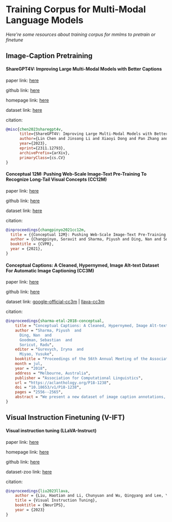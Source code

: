 # Training Corpus for Multi-Modal Language Models
*Here're some resources about training corpus for mmlms to pretrain or finetune*



## Image-Caption Pretraining

#### ShareGPT4V: Improving Large Multi-Modal Models with Better Captions

paper link: [here](https://arxiv.org/pdf/2311.03079.pdf)

github link: [here](https://github.com/InternLM/InternLM-XComposer/tree/main/projects/ShareGPT4V)

homepage link: [here](https://sharegpt4v.github.io/)

dataset link: [here](https://huggingface.co/datasets/Lin-Chen/ShareGPT4V)


citation:
```bibtex
@misc{chen2023sharegpt4v,
      title={ShareGPT4V: Improving Large Multi-Modal Models with Better Captions}, 
      author={Lin Chen and Jinsong Li and Xiaoyi Dong and Pan Zhang and Conghui He and Jiaqi Wang and Feng Zhao and Dahua Lin},
      year={2023},
      eprint={2311.12793},
      archivePrefix={arXiv},
      primaryClass={cs.CV}
}
```


#### Conceptual 12M: Pushing Web-Scale Image-Text Pre-Training To Recognize Long-Tail Visual Concepts (CC12M)

paper link: [here](https://arxiv.org/pdf/2102.08981)

github link: [here](https://github.com/google-research-datasets/conceptual-12m)

dataset link: [here](https://github.com/google-research-datasets/conceptual-12m?tab=readme-ov-file#download)


citation:

```bibtex
@inproceedings{changpinyo2021cc12m,
  title = {{Conceptual 12M}: Pushing Web-Scale Image-Text Pre-Training To Recognize Long-Tail Visual Concepts},
  author = {Changpinyo, Soravit and Sharma, Piyush and Ding, Nan and Soricut, Radu},
  booktitle = {CVPR},
  year = {2021},
}
```


#### Conceptual Captions: A Cleaned, Hypernymed, Image Alt-text Dataset For Automatic Image Captioning (CC3M)

paper link: [here](https://aclanthology.org/P18-1238.pdf)

github link: [here](https://github.com/google-research-datasets/conceptual-captions)

dataset link: [google-official-cc3m](https://ai.google.com/research/ConceptualCaptions/download) | [llava-cc3m](https://huggingface.co/datasets/liuhaotian/LLaVA-CC3M-Pretrain-595K)


citation:

```bibtex
@inproceedings{sharma-etal-2018-conceptual,
    title = "Conceptual Captions: A Cleaned, Hypernymed, Image Alt-text Dataset For Automatic Image Captioning",
    author = "Sharma, Piyush  and
      Ding, Nan  and
      Goodman, Sebastian  and
      Soricut, Radu",
    editor = "Gurevych, Iryna  and
      Miyao, Yusuke",
    booktitle = "Proceedings of the 56th Annual Meeting of the Association for Computational Linguistics (Volume 1: Long Papers)",
    month = jul,
    year = "2018",
    address = "Melbourne, Australia",
    publisher = "Association for Computational Linguistics",
    url = "https://aclanthology.org/P18-1238",
    doi = "10.18653/v1/P18-1238",
    pages = "2556--2565",
    abstract = "We present a new dataset of image caption annotations, Conceptual Captions, which contains an order of magnitude more images than the MS-COCO dataset (Lin et al., 2014) and represents a wider variety of both images and image caption styles. We achieve this by extracting and filtering image caption annotations from billions of webpages. We also present quantitative evaluations of a number of image captioning models and show that a model architecture based on Inception-ResNetv2 (Szegedy et al., 2016) for image-feature extraction and Transformer (Vaswani et al., 2017) for sequence modeling achieves the best performance when trained on the Conceptual Captions dataset.",
}
```


## Visual Instruction Finetuning (V-IFT)


#### Visual instruction tuning (LLaVA-Instruct)

paper link: [here](https://arxiv.org/pdf/2304.08485)

homepage link: [here](https://llava-vl.github.io/)

github link: [here](https://github.com/haotian-liu/LLaVA)

dataset-zoo link: [here](https://github.com/haotian-liu/LLaVA/blob/main/docs/Data.md)

citation: 
```bibtex
@inproceedings{liu2023llava,
    author = {Liu, Haotian and Li, Chunyuan and Wu, Qingyang and Lee, Yong Jae},
    title = {Visual Instruction Tuning},
    booktitle = {NeurIPS},
    year = {2023}
}
```